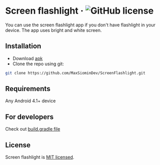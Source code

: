 # Screen flashlight &middot; ![GitHub license](https://img.shields.io/badge/license-MIT-blue.svg)
You can use the screen flashlight app if you don't have flashlight in your device. The app uses bright and white screen.

## Installation

* Download [apk](https://maxsiomin.dev/apps/screen_flashlight/screen_flashlight.apk)
* Clone the repo using git:
```bash
git clone https://github.com/MaxSiominDev/ScreenFlashlight.git
```
## Requirements

Any Android 4.1+ device

## For developers
Check out [build.gradle file](./app/build.gradle)
## License 
Screen flashlight is [MIT licensed](./LICENSE).
